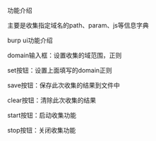 功能介绍

主要是收集指定域名的path、param、js等信息字典

burp ui功能介绍

domain输入框：设置收集的域范围，正则

set按钮：设置上面填写的domain正则

save按钮：保存此次收集的结果到文件中

clear按钮：清除此次收集的结果

start按钮：启动收集功能

stop按钮：关闭收集功能